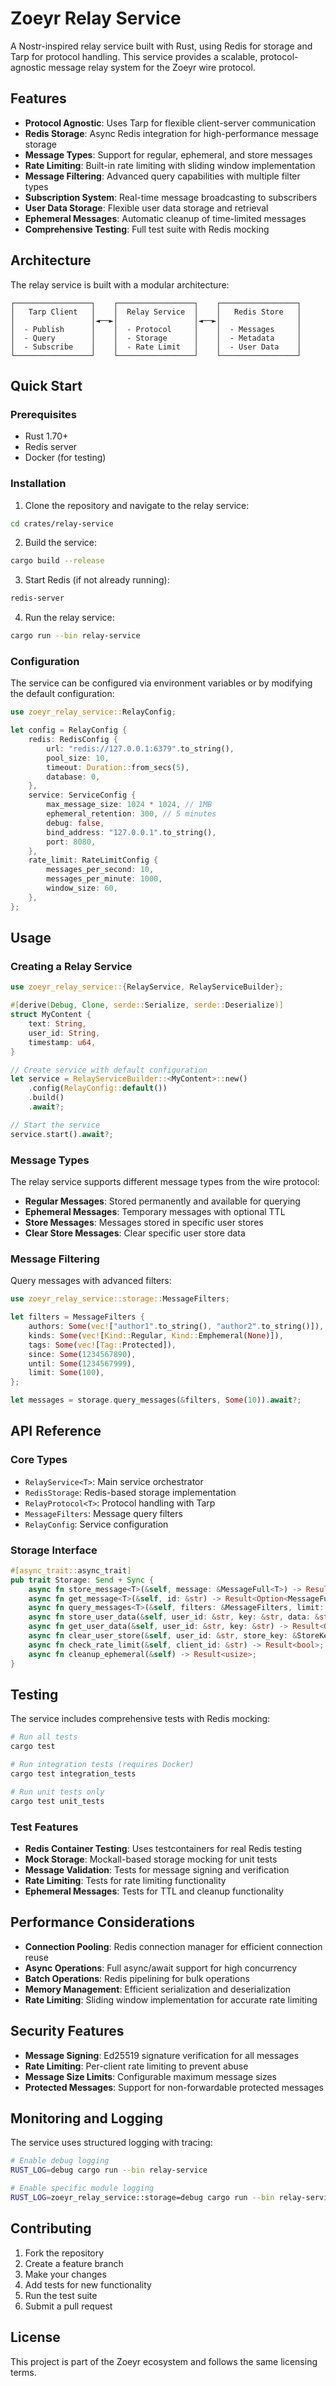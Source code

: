 # Zoeyr Relay Service

A Nostr-inspired relay service built with Rust, using Redis for storage and Tarp for protocol handling. This service provides a scalable, protocol-agnostic message relay system for the Zoeyr wire protocol.

## Features

- **Protocol Agnostic**: Uses Tarp for flexible client-server communication
- **Redis Storage**: Async Redis integration for high-performance message storage
- **Message Types**: Support for regular, ephemeral, and store messages
- **Rate Limiting**: Built-in rate limiting with sliding window implementation
- **Message Filtering**: Advanced query capabilities with multiple filter types
- **Subscription System**: Real-time message broadcasting to subscribers
- **User Data Storage**: Flexible user data storage and retrieval
- **Ephemeral Messages**: Automatic cleanup of time-limited messages
- **Comprehensive Testing**: Full test suite with Redis mocking

## Architecture

The relay service is built with a modular architecture:

```
┌─────────────────┐    ┌─────────────────┐    ┌─────────────────┐
│   Tarp Client   │    │  Relay Service  │    │   Redis Store   │
│                 │◄──►│                 │◄──►│                 │
│  - Publish      │    │  - Protocol     │    │  - Messages     │
│  - Query        │    │  - Storage      │    │  - Metadata     │
│  - Subscribe    │    │  - Rate Limit   │    │  - User Data    │
└─────────────────┘    └─────────────────┘    └─────────────────┘
```

## Quick Start

### Prerequisites

- Rust 1.70+
- Redis server
- Docker (for testing)

### Installation

1. Clone the repository and navigate to the relay service:
```bash
cd crates/relay-service
```

2. Build the service:
```bash
cargo build --release
```

3. Start Redis (if not already running):
```bash
redis-server
```

4. Run the relay service:
```bash
cargo run --bin relay-service
```

### Configuration

The service can be configured via environment variables or by modifying the default configuration:

```rust
use zoeyr_relay_service::RelayConfig;

let config = RelayConfig {
    redis: RedisConfig {
        url: "redis://127.0.0.1:6379".to_string(),
        pool_size: 10,
        timeout: Duration::from_secs(5),
        database: 0,
    },
    service: ServiceConfig {
        max_message_size: 1024 * 1024, // 1MB
        ephemeral_retention: 300, // 5 minutes
        debug: false,
        bind_address: "127.0.0.1".to_string(),
        port: 8080,
    },
    rate_limit: RateLimitConfig {
        messages_per_second: 10,
        messages_per_minute: 1000,
        window_size: 60,
    },
};
```

## Usage

### Creating a Relay Service

```rust
use zoeyr_relay_service::{RelayService, RelayServiceBuilder};

#[derive(Debug, Clone, serde::Serialize, serde::Deserialize)]
struct MyContent {
    text: String,
    user_id: String,
    timestamp: u64,
}

// Create service with default configuration
let service = RelayServiceBuilder::<MyContent>::new()
    .config(RelayConfig::default())
    .build()
    .await?;

// Start the service
service.start().await?;
```

### Message Types

The relay service supports different message types from the wire protocol:

- **Regular Messages**: Stored permanently and available for querying
- **Ephemeral Messages**: Temporary messages with optional TTL
- **Store Messages**: Messages stored in specific user stores
- **Clear Store Messages**: Clear specific user store data

### Message Filtering

Query messages with advanced filters:

```rust
use zoeyr_relay_service::storage::MessageFilters;

let filters = MessageFilters {
    authors: Some(vec!["author1".to_string(), "author2".to_string()]),
    kinds: Some(vec![Kind::Regular, Kind::Emphemeral(None)]),
    tags: Some(vec![Tag::Protected]),
    since: Some(1234567890),
    until: Some(1234567999),
    limit: Some(100),
};

let messages = storage.query_messages(&filters, Some(10)).await?;
```

## API Reference

### Core Types

- `RelayService<T>`: Main service orchestrator
- `RedisStorage`: Redis-based storage implementation
- `RelayProtocol<T>`: Protocol handling with Tarp
- `MessageFilters`: Message query filters
- `RelayConfig`: Service configuration

### Storage Interface

```rust
#[async_trait::async_trait]
pub trait Storage: Send + Sync {
    async fn store_message<T>(&self, message: &MessageFull<T>) -> Result<()>;
    async fn get_message<T>(&self, id: &str) -> Result<Option<MessageFull<T>>>;
    async fn query_messages<T>(&self, filters: &MessageFilters, limit: Option<usize>) -> Result<Vec<MessageFull<T>>>;
    async fn store_user_data(&self, user_id: &str, key: &str, data: &str) -> Result<()>;
    async fn get_user_data(&self, user_id: &str, key: &str) -> Result<Option<String>>;
    async fn clear_user_store(&self, user_id: &str, store_key: &StoreKey) -> Result<()>;
    async fn check_rate_limit(&self, client_id: &str) -> Result<bool>;
    async fn cleanup_ephemeral(&self) -> Result<usize>;
}
```

## Testing

The service includes comprehensive tests with Redis mocking:

```bash
# Run all tests
cargo test

# Run integration tests (requires Docker)
cargo test integration_tests

# Run unit tests only
cargo test unit_tests
```

### Test Features

- **Redis Container Testing**: Uses testcontainers for real Redis testing
- **Mock Storage**: Mockall-based storage mocking for unit tests
- **Message Validation**: Tests for message signing and verification
- **Rate Limiting**: Tests for rate limiting functionality
- **Ephemeral Messages**: Tests for TTL and cleanup functionality

## Performance Considerations

- **Connection Pooling**: Redis connection manager for efficient connection reuse
- **Async Operations**: Full async/await support for high concurrency
- **Batch Operations**: Redis pipelining for bulk operations
- **Memory Management**: Efficient serialization and deserialization
- **Rate Limiting**: Sliding window implementation for accurate rate limiting

## Security Features

- **Message Signing**: Ed25519 signature verification for all messages
- **Rate Limiting**: Per-client rate limiting to prevent abuse
- **Message Size Limits**: Configurable maximum message sizes
- **Protected Messages**: Support for non-forwardable protected messages

## Monitoring and Logging

The service uses structured logging with tracing:

```bash
# Enable debug logging
RUST_LOG=debug cargo run --bin relay-service

# Enable specific module logging
RUST_LOG=zoeyr_relay_service::storage=debug cargo run --bin relay-service
```

## Contributing

1. Fork the repository
2. Create a feature branch
3. Make your changes
4. Add tests for new functionality
5. Run the test suite
6. Submit a pull request

## License

This project is part of the Zoeyr ecosystem and follows the same licensing terms. 